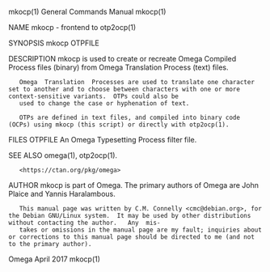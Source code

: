 mkocp(1)                                                                         General Commands Manual                                                                         mkocp(1)

NAME
       mkocp - frontend to otp2ocp(1)

SYNOPSIS
       mkocp OTPFILE

DESCRIPTION
       mkocp is used to create or recreate Omega Compiled Process files (binary) from Omega Translation Process (text) files.

       Omega  Translation  Processes are used to translate one character set to another and to choose between characters with one or more context-sensitive variants.  OTPs could also be
       used to change the case or hyphenation of text.

       OTPs are defined in text files, and compiled into binary code (OCPs) using mkocp (this script) or directly with otp2ocp(1).

FILES
       OTPFILE
              An Omega Typesetting Process filter file.

SEE ALSO
       omega(1), otp2ocp(1).

       <https://ctan.org/pkg/omega>

AUTHOR
       mkocp is part of Omega.  The primary authors of Omega are John Plaice and Yannis Haralambous.

       This manual page was written by C.M. Connelly <cmc@debian.org>, for the Debian GNU/Linux system.  It may be used by other distributions without contacting the author.   Any  mis‐
       takes or omissions in the manual page are my fault; inquiries about or corrections to this manual page should be directed to me (and not to the primary author).

Omega                                                                                   April 2017                                                                               mkocp(1)
